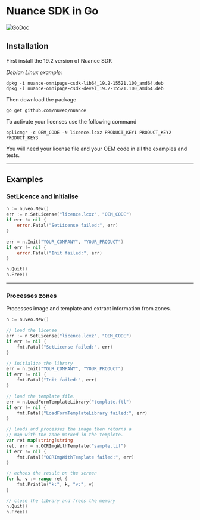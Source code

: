 # Nuance SDK in Go
[![GoDoc](https://godoc.org/github.com/nuveo/nuance?status.png)](https://godoc.org/github.com/nuveo/nuance)

## Installation

First install the 19.2 version of Nuance SDK

*Debian Linux example:*
```
dpkg -i nuance-omnipage-csdk-lib64_19.2-15521.100_amd64.deb
dpkg -i nuance-omnipage-csdk-devel_19.2-15521.100_amd64.deb
```

Then download the package

```
go get github.com/nuveo/nuance
```

To activate your licenses use the following command

```
oplicmgr -c OEM_CODE -N licence.lcxz PRODUCT_KEY1 PRODUCT_KEY2 PRODUCT_KEY3
```

You will need your license file and your OEM code in all the examples and tests.

---
## Examples

### SetLicence and initialise

```go
n := nuveo.New()
err := n.SetLicense("licence.lcxz", "OEM_CODE")
if err != nil {
    error.Fatal("SetLicense failed:", err)
}

err = n.Init("YOUR_COMPANY", "YOUR_PRODUCT")
if err != nil {
    error.Fatal("Init failed:", err)
}

n.Quit()
n.Free()
```
---
### Processes zones

Processes image and template and extract information from zones.

```go
n := nuveo.New()

// load the license
err := n.SetLicense("licence.lcxz", "OEM_CODE")
if err != nil {
    fmt.Fatal("SetLicense failed:", err)
}

// initialize the library
err = n.Init("YOUR_COMPANY", "YOUR_PRODUCT")
if err != nil {
    fmt.Fatal("Init failed:", err)
}

// load the template file.
err = n.LoadFormTemplateLibrary("template.ftl")
if err != nil {
    fmt.Fatal("LoadFormTemplateLibrary failed:", err)
}

// loads and processes the image then returns a
// map with the zone marked in the templete.
var ret map[string]string
ret, err = n.OCRImgWithTemplate("sample.tif")
if err != nil {
    fmt.Fatal("OCRImgWithTemplate failed:", err)
}

// echoes the result on the screen
for k, v := range ret {
    fmt.Println("k:", k, "v:", v)
}

// close the library and frees the memory
n.Quit()
n.Free()
```
